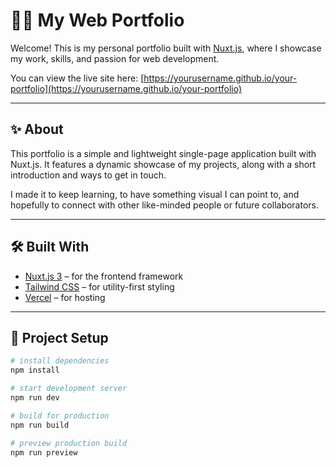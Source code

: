 # 🧑‍💻 My Web Portfolio

Welcome! This is my personal portfolio built with [Nuxt.js](https://nuxt.com/), where I showcase my work, skills, and passion for web development.

You can view the live site here: [https://yourusername.github.io/your-portfolio](https://yourusername.github.io/your-portfolio)

---

## ✨ About

This portfolio is a simple and lightweight single-page application built with Nuxt.js. It features a dynamic showcase of my projects, along with a short introduction and ways to get in touch.

I made it to keep learning, to have something visual I can point to, and hopefully to connect with other like-minded people or future collaborators.

---

## 🛠️ Built With

- [Nuxt.js 3](https://nuxt.com/) – for the frontend framework
- [Tailwind CSS](https://tailwindcss.com/) – for utility-first styling
- [Vercel](https://vercel.com/) – for hosting

---

## 📁 Project Setup

```bash
# install dependencies
npm install

# start development server
npm run dev

# build for production
npm run build

# preview production build
npm run preview


